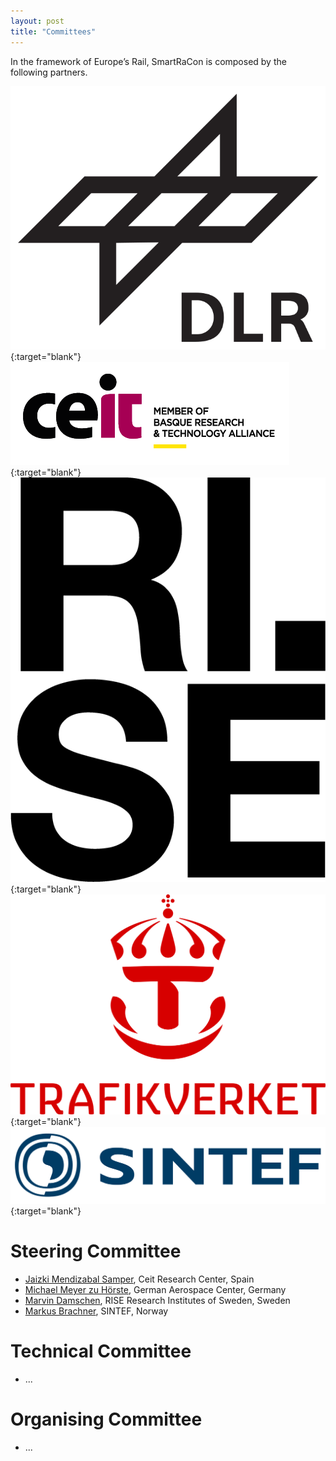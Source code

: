 ```yaml
---
layout: post
title: "Committees"
---
```


In the framework of Europe’s Rail, SmartRaCon is composed by the following partners.

[![logo](../assets/img/logo-DLR.png "logoSmall")](https://www.dlr.de/){:target="blank"}
[![logo](../assets/img/logo-ceit.png "logoSmall")](https://www.ceit.ed/){:target="blank"}
[![logo](../assets/img/logo-RISE.png "logoSmall")](https://www.ri.se/){:target="blank"}
[![logo](../assets/img/logo-Trafikverket.png "logoSmall")](https://www.trafikverket.se/){:target="blank"}
[![logo](../assets/img/logo-SINTEF.png "logoSmall")](https://www.sintef.no/){:target="blank"}


# Steering Committee
  - [Jaizki Mendizabal Samper](https://www.linkedin.com/in/jaizki/), Ceit Research Center, Spain
  - [Michael Meyer zu Hörste](https://www.dlr.de/en/contacts/m/meyer-zu-hoerste-michael), German Aerospace Center, Germany
  - [Marvin Damschen](https://www.ri.se/en/person/marvin-damschen), RISE Research Institutes of Sweden, Sweden
  - [Markus Brachner](https://www.sintef.no/en/all-employees/employee/markus.brachner/), SINTEF, Norway


# Technical Committee
  - ...

# Organising Committee
  - ...

